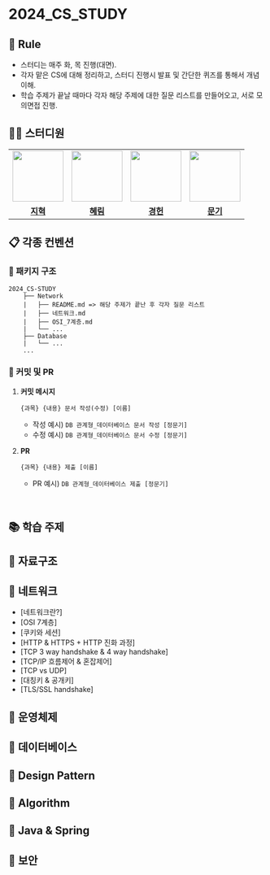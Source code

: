 # 2024_CS_STUDY

## 🌳 Rule
- 스터디는 매주 화, 목 진행(대면).
- 각자 맡은 CS에 대해 정리하고, 스터디 진행시 발표 및 간단한 퀴즈를 통해서 개념 이해.
- 학습 주제가 끝날 때마다 각자 해당 주제에 대한 질문 리스트를 만들어오고, 서로 모의면접 진행.
## 👨‍💻 스터디원

<table>
 <tr>
    <td align="center"><a href="https://github.com/hyukji"><img src="https://avatars.githubusercontent.com/hyukji" width="100px;" alt=""></a></td>
    <td align="center"><a href="https://github.com/hhh1053"><img src="https://avatars.githubusercontent.com/hhh1053" width="100px;" alt=""></a></td>
    <td align="center"><a href="https://github.com/yootal"><img src="https://avatars.githubusercontent.com/yootal" width="100px;" alt=""></a></td>
    <td align="center"><a href="https://github.com/wjdansrl7"><img src="https://avatars.githubusercontent.com/wjdansrl7" width="100px;" alt=""></a></td>
  </tr>
  <tr>
    <td align="center"><a href="https://github.com/hyukji"><b>지혁</b></a></td>
    <td align="center"><a href="https://github.com/hhh1053"><b>혜림</b></a></td>
    <td align="center"><a href="https://github.com/yootal"><b>경헌</b></a></td>
    <td align="center"><a href="https://github.com/wjdansrl7"><b>문기</b></a></td>
  </tr>
</table>

## 📋 각종 컨벤션

### 📁 패키지 구조
```
2024_CS-STUDY
    ├── Network
    |   ├── README.md => 해당 주제가 끝난 후 각자 질문 리스트
    |   ├── 네트워크.md
    |   ├── OSI_7계층.md
    |   └── ...
    ├── Database
    |   └── ...
    ...
```

### 📍 커밋 및 PR
1. **커밋 메시지**

   ```
   {과목} {내용} 문서 작성(수정) [이름]
   ```

   - 작성 예시) `DB 관계형_데이터베이스 문서 작성 [정문기]`
   - 수정 예시) `DB 관계형_데이터베이스 문서 수정 [정문기]`

2. **PR**

   ```
   {과목} {내용} 제출 [이름]
   ```

   - PR 예시) `DB 관계형_데이터베이스 제출 [정문기]`

<br>


## 📚 학습 주제

## 📌 자료구조

## 📌 네트워크
- [네트워크란?]
- [OSI 7계층]
- [쿠키와 세션]
- [HTTP & HTTPS + HTTP 진화 과정]
- [TCP 3 way handshake & 4 way handshake]
- [TCP/IP 흐름제어 & 혼잡제어]
- [TCP vs UDP]
- [대칭키 & 공개키]
- [TLS/SSL handshake]

## 📌 운영체제

## 📌 데이터베이스

## 📌 Design Pattern

## 📌 Algorithm

## 📌 Java & Spring

## 📌 보안



